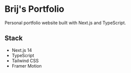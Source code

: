 # Brij's Portfolio

Personal portfolio website built with Next.js and TypeScript.

## Stack

- Next.js 14
- TypeScript
- Tailwind CSS
- Framer Motion